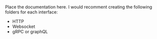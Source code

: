 Place the documentation here.
I would recomment creating the following folders for each interface:
* HTTP
* Websocket
* gRPC or graphQL
